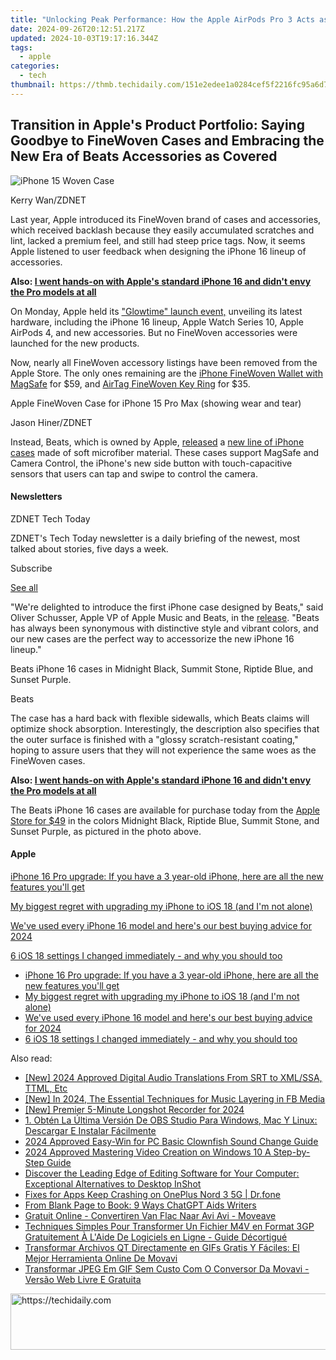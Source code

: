 ```yaml
---
title: "Unlocking Peak Performance: How the Apple AirPods Pro 3 Acts as a Personal Trainer and Monitors Heart Rate During Workouts"
date: 2024-09-26T20:12:51.217Z
updated: 2024-10-03T19:17:16.344Z
tags:
  - apple
categories:
  - tech
thumbnail: https://thmb.techidaily.com/151e2edee1a0284cef5f2216fc95a6d76e6031c7de10b21fb5cd31a56d669f73.jpg
---
```


## Transition in Apple's Product Portfolio: Saying Goodbye to FineWoven Cases and Embracing the New Era of Beats Accessories as Covered

![iPhone 15 Woven Case](https://www.zdnet.com/a/img/resize/43b08394f564e40f12fc747ca47381417c307902/2023/09/12/ffc5a07c-8609-41f3-bf99-6e83ac33e317/iphone-15-woven-case-close-up.jpg?auto=webp&width=1280)

Kerry Wan/ZDNET

Last year, Apple introduced its FineWoven brand of cases and accessories, which received backlash because they easily accumulated scratches and lint, lacked a premium feel, and still had steep price tags. Now, it seems Apple listened to user feedback when designing the iPhone 16 lineup of accessories.

**Also: [I went hands-on with Apple's standard iPhone 16 and didn't envy the Pro models at all](https://www.zdnet.com/article/i-went-hands-on-with-apples-standard-iphone-16-and-didnt-envy-the-pro-models-at-all/)**

On Monday, Apple held its ["Glowtime" launch event,](https://www.zdnet.com/article/everything-apple-announced-at-iphone-16-event-airpods-apple-watch-series-10-ai-more/) unveiling its latest hardware, including the iPhone 16 lineup, Apple Watch Series 10, Apple AirPods 4, and new accessories. But no FineWoven accessories were launched for the new products. 

Now, nearly all FineWoven accessory listings have been removed from the Apple Store. The only ones remaining are the [iPhone FineWoven Wallet with MagSafe](https://apple.sjv.io/c/159047/435031/7613?&sharedid=zdnet&partnerpropertyid=1980086&u=https%3A%2F%2Fwww.apple.com%2Fshop%2Fproduct%2FMA6Y4ZM%2FA%2Fiphone-finewoven-wallet-with-magsafe-dark-green%3Ffnode%3Df3cb1fed62077a73f300189ec3df066893496cde6ac82a182c58b2daed7a7125bb686189f2eb8f426326edd427855bf711e8bc8817a3dc4096fcc9fa8df2dfdd6b394ec9e20003b3b5f0e4f672ed2efc7555067b96d4ac69789312d25da21d47&subId1=zd-%5F%5FCOM%5FCLICK%5FID%5F%5F-dtp) for $59, and [AirTag FineWoven Key Ring](https://apple.sjv.io/c/159047/435031/7613?&sharedid=zdnet&partnerpropertyid=1980086&u=https%3A%2F%2Fwww.apple.com%2Fshop%2Fproduct%2FMA7J4ZM%2FA%2Fairtag-finewoven-key-ring-dark-green%3Ffnode%3D6691bcb51f5eb21489729fe1ad2aff3b0d29741635422fd208f84083fff22a00f74fb57cde75c5121737d4ea2a97d50cdf3ca70fb195d2c89665f4944338a4e21a9a3cd89bea07e45261050b7557a7afcde48e4f4c2305575a8f17d59e388242&subId1=zd-%5F%5FCOM%5FCLICK%5FID%5F%5F-dtp) for $35\. 

Apple FineWoven Case for iPhone 15 Pro Max (showing wear and tear)

Jason Hiner/ZDNET

Instead, Beats, which is owned by Apple, [released](https://www.businesswire.com/news/home/20240908177203/en/Beats-introduces-new-line-of-cases-with-MagSafe-and-Camera-Control-support-for-the-iPhone-16-lineup) a [new line of iPhone cases](https://apple.sjv.io/c/159047/435031/7613?&sharedid=zdnet&partnerpropertyid=1980086&u=https%3A%2F%2Fwww.apple.com%2Fshop%2Fproduct%2FMCFM4LL%2FA%2Fbeats-iphone-16-pro-case-with-magsafe-summit-stone&subId1=zd-%5F%5FCOM%5FCLICK%5FID%5F%5F-dtp) made of soft microfiber material. These cases support MagSafe and Camera Control, the iPhone's new side button with touch-capacitive sensors that users can tap and swipe to control the camera. 

#### Newsletters

ZDNET Tech Today

ZDNET's Tech Today newsletter is a daily briefing of the newest, most talked about stories, five days a week.

 Subscribe

[See all](https://www.zdnet.com/newsletters/)

"We're delighted to introduce the first iPhone case designed by Beats," said Oliver Schusser, Apple VP of Apple Music and Beats, in the [release](https://www.businesswire.com/news/home/20240908177203/en/Beats-introduces-new-line-of-cases-with-MagSafe-and-Camera-Control-support-for-the-iPhone-16-lineup). "Beats has always been synonymous with distinctive style and vibrant colors, and our new cases are the perfect way to accessorize the new iPhone 16 lineup."

Beats iPhone 16 cases in Midnight Black, Summit Stone, Riptide Blue, and Sunset Purple.

Beats

The case has a hard back with flexible sidewalls, which Beats claims will optimize shock absorption. Interestingly, the description also specifies that the outer surface is finished with a "glossy scratch-resistant coating," hoping to assure users that they will not experience the same woes as the FineWoven cases. 

**Also: [I went hands-on with Apple's standard iPhone 16 and didn't envy the Pro models at all](https://www.zdnet.com/article/i-went-hands-on-with-apples-standard-iphone-16-and-didnt-envy-the-pro-models-at-all/)**

The Beats iPhone 16 cases are available for purchase today from the [Apple Store for $49](https://apple.sjv.io/c/159047/435031/7613?&sharedid=zdnet&partnerpropertyid=1980086&u=https%3A%2F%2Fwww.apple.com%2Fshop%2Fproduct%2FMCFK4LL%2FA%2Fbeats-iphone-16-plus-case-with-magsafe-sunset-purple%3Ffnode%3De3149c35d1a49ce29a92c1cc8f1f990c0b6875dc9178b78bfbd7467ada10817bda0e4d619e69b03bd7beebb98b57f3b2633d340ad518dfb4e858e69192470fe8c23ab74ff09f24397ba081dbe9877595fb941702fa3bb70062842a49ef735128&subId1=zd-%5F%5FCOM%5FCLICK%5FID%5F%5F-dtp) in the colors Midnight Black, Riptide Blue, Summit Stone, and Sunset Purple, as pictured in the photo above. 

#### Apple

[iPhone 16 Pro upgrade: If you have a 3 year-old iPhone, here are all the new features you'll get](https://www.zdnet.com/article/iphone-16-pro-and-pro-max-hands-on/ "iPhone 16 Pro upgrade: If you have a 3 year-old iPhone, here are all the new features you'll get")

[My biggest regret with upgrading my iPhone to iOS 18 (and I'm not alone)](https://www.zdnet.com/article/my-biggest-regret-with-upgrading-my-iphone-to-ios-18-and-im-not-alone/ "My biggest regret with upgrading my iPhone to iOS 18 (and I'm not alone)")

[We've used every iPhone 16 model and here's our best buying advice for 2024](https://www.zdnet.com/article/iphone-16-pro-max-buying-advice-2024/ "We've used every iPhone 16 model and here's our best buying advice for 2024")

[6 iOS 18 settings I changed immediately - and why you should too](https://www.zdnet.com/article/6-ios-18-settings-i-changed-immediately-and-why-you-should-too/ "6 iOS 18 settings I changed immediately - and why you should too")

* [iPhone 16 Pro upgrade: If you have a 3 year-old iPhone, here are all the new features you'll get](https://www.zdnet.com/article/iphone-16-pro-and-pro-max-hands-on/ "iPhone 16 Pro upgrade: If you have a 3 year-old iPhone, here are all the new features you'll get")
* [My biggest regret with upgrading my iPhone to iOS 18 (and I'm not alone)](https://www.zdnet.com/article/my-biggest-regret-with-upgrading-my-iphone-to-ios-18-and-im-not-alone/ "My biggest regret with upgrading my iPhone to iOS 18 (and I'm not alone)")
* [We've used every iPhone 16 model and here's our best buying advice for 2024](https://www.zdnet.com/article/iphone-16-pro-max-buying-advice-2024/ "We've used every iPhone 16 model and here's our best buying advice for 2024")
* [6 iOS 18 settings I changed immediately - and why you should too](https://www.zdnet.com/article/6-ios-18-settings-i-changed-immediately-and-why-you-should-too/ "6 iOS 18 settings I changed immediately - and why you should too")

<ins class="adsbygoogle"
     style="display:block"
     data-ad-format="autorelaxed"
     data-ad-client="ca-pub-7571918770474297"
     data-ad-slot="1223367746"></ins>

<ins class="adsbygoogle"
     style="display:block"
     data-ad-client="ca-pub-7571918770474297"
     data-ad-slot="8358498916"
     data-ad-format="auto"
     data-full-width-responsive="true"></ins>

<span class="atpl-alsoreadstyle">Also read:</span>
<div><ul>
<li><a href="https://fox-cloud.techidaily.com/new-2024-approved-digital-audio-translations-from-srt-to-xmlssa-ttml-etc/"><u>[New] 2024 Approved Digital Audio Translations From SRT to XML/SSA, TTML, Etc</u></a></li>
<li><a href="https://facebook-clips.techidaily.com/new-in-2024-the-essential-techniques-for-music-layering-in-fb-media/"><u>[New] In 2024, The Essential Techniques for Music Layering in FB Media</u></a></li>
<li><a href="https://screen-video-capture.techidaily.com/new-premier-5-minute-longshot-recorder-for-2024/"><u>[New] Premier 5-Minute Longshot Recorder for 2024</u></a></li>
<li><a href="https://some-tips.techidaily.com/1-obten-la-ultima-version-de-obs-studio-para-windows-mac-y-linux-descargar-e-instalar-facilmente/"><u>1. Obtén La Última Versión De OBS Studio Para Windows, Mac Y Linux: Descargar E Instalar Fácilmente</u></a></li>
<li><a href="https://article-files.techidaily.com/2024-approved-easy-win-for-pc-basic-clownfish-sound-change-guide/"><u>2024 Approved Easy-Win for PC Basic Clownfish Sound Change Guide</u></a></li>
<li><a href="https://extra-support.techidaily.com/2024-approved-mastering-video-creation-on-windows-10-a-step-by-step-guide/"><u>2024 Approved Mastering Video Creation on Windows 10 A Step-by-Step Guide</u></a></li>
<li><a href="https://some-tips.techidaily.com/discover-the-leading-edge-of-editing-software-for-your-computer-exceptional-alternatives-to-desktop-inshot/"><u>Discover the Leading Edge of Editing Software for Your Computer: Exceptional Alternatives to Desktop InShot</u></a></li>
<li><a href="https://howto.techidaily.com/fixes-for-apps-keep-crashing-on-oneplus-nord-3-5g-drfone-by-drfone-fix-android-problems-fix-android-problems/"><u>Fixes for Apps Keep Crashing on OnePlus Nord 3 5G | Dr.fone</u></a></li>
<li><a href="https://tech-hub.techidaily.com/from-blank-page-to-book-9-ways-chatgpt-aids-writers/"><u>From Blank Page to Book: 9 Ways ChatGPT Aids Writers</u></a></li>
<li><a href="https://some-tips.techidaily.com/gratuit-online-convertiren-van-flac-naar-avi-avi-moveave/"><u>Gratuit Online - Convertiren Van Flac Naar Avi Avi - Moveave</u></a></li>
<li><a href="https://some-tips.techidaily.com/techniques-simples-pour-transformer-un-fichier-m4v-en-format-3gp-gratuitement-a-laide-de-logiciels-en-ligne-guide-decortigue/"><u>Techniques Simples Pour Transformer Un Fichier M4V en Format 3GP Gratuitement À L'Aide De Logiciels en Ligne - Guide Décortigué</u></a></li>
<li><a href="https://some-tips.techidaily.com/transformar-archivos-qt-directamente-en-gifs-gratis-y-faciles-el-mejor-herramienta-online-de-movavi/"><u>Transformar Archivos QT Directamente en GIFs Gratis Y Fáciles: El Mejor Herramienta Online De Movavi</u></a></li>
<li><a href="https://some-tips.techidaily.com/transformar-jpeg-em-gif-sem-custo-com-o-conversor-da-movavi-versao-web-livre-e-gratuita/"><u>Transformar JPEG Em GIF Sem Custo Com O Conversor Da Movavi - Versão Web Livre E Gratuita</u></a></li>
</ul></div>

<!-- affiliate ads begin -->
<a href="https://ephamedtechinc.pxf.io/c/5597632/2136620/26400" target="_top" id="2136620">
  <img src="//a.impactradius-go.com/display-ad/26400-2136620" border="0" alt="https://techidaily.com" width="728" height="90"/>
</a>
<img height="0" width="0" src="https://ephamedtechinc.pxf.io/i/5597632/2136620/26400" style="position:absolute;visibility:hidden;" border="0" />
<!-- affiliate ads end -->

